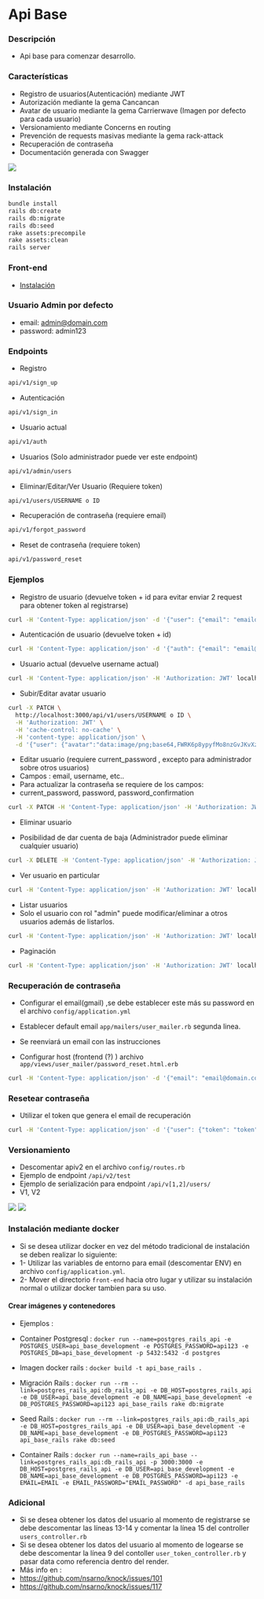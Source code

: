 # Api Base

### Descripción 
- Api base para comenzar desarrollo.

### Características
- Registro de usuarios(Autenticación) mediante JWT
- Autorización mediante la gema Cancancan
- Avatar de usuario mediante la gema Carrierwave (Imagen por defecto para cada usuario)
- Versionamiento mediante Concerns en routing
- Prevención de requests masivas mediante la gema rack-attack
- Recuperación de contraseña
- Documentación generada con Swagger
<img src="https://i.imgur.com/9etl7sr.png" />

### Instalación
```bash
bundle install
rails db:create
rails db:migrate
rails db:seed
rake assets:precompile
rake assets:clean
rails server
```
### Front-end 
- [Instalación](https://github.com/JamesAndresCM/rails_api_base/tree/master/front-end)

### Usuario Admin por defecto
- email: admin@domain.com
- password: admin123

### Endpoints
- Registro 
```bash
api/v1/sign_up
```
- Autenticación
```bash
api/v1/sign_in
```
- Usuario actual
```bash
api/v1/auth
```
- Usuarios (Solo administrador puede ver este endpoint)
```bash
api/v1/admin/users
```
- Eliminar/Editar/Ver Usuario (Requiere token)
```bash
api/v1/users/USERNAME o ID
```
- Recuperación de contraseña (requiere email)
```bash
api/v1/forgot_password
```
- Reset de contraseña (requiere token)
```bash
api/v1/password_reset
```

### Ejemplos

- Registro de usuario (devuelve token + id para evitar enviar 2 request para obtener token al registrarse)
```bash
curl -H 'Content-Type: application/json' -d '{"user": {"email": "emaildomain.com","password": "password","password_confirmation":"password", "username":"user_example"}}' localhost:3000/api/v1/sign_up
```

- Autenticación de usuario (devuelve token + id)
```bash
curl -H 'Content-Type: application/json' -d '{"auth": {"email": "email@domain.com","password": "password"}}' localhost:3000/api/v1/sign_in
```

- Usuario actual (devuelve username actual)
```bash
curl -H 'Content-Type: application/json' -H 'Authorization: JWT' localhost:3000/api/v1/auth
```

- Subir/Editar avatar usuario
```bash
curl -X PATCH \
  http://localhost:3000/api/v1/users/USERNAME o ID \
  -H 'Authorization: JWT' \
  -H 'cache-control: no-cache' \
  -H 'content-type: application/json' \
  -d '{"user": {"avatar":"data:image/png;base64,FWRK6p8ypyfMo8nzGvJKvXzMDc\n72QHZD0mWbJTsnufMM...}}'
```

- Editar usuario (requiere current_password , excepto para administrador sobre otros usuarios)
- Campos : email, username, etc..
- Para actualizar la contraseña se requiere de los campos:
- current_password, password, password_confirmation
```bash
curl -X PATCH -H 'Content-Type: application/json' -H 'Authorization: JWT' -d '{"user": {"email":"email@domain.com", "current_password":"password"}}' localhost:3000/api/v1/users/USERNAME o ID
```

- Eliminar usuario
* Posibilidad de dar cuenta de baja (Administrador puede eliminar cualquier usuario)
```bash
curl -X DELETE -H 'Content-Type: application/json' -H 'Authorization: JWT' localhost:3000/api/v1/users/USERNAME o ID
```

- Ver usuario en particular
```bash
curl -H 'Content-Type: application/json' -H 'Authorization: JWT' localhost:3000/api/v1/users/USERNAME o ID
```

 - Listar usuarios
 - Solo el usuario con rol "admin" puede modificar/eliminar a otros usuarios además de listarlos.
 ```bash
 curl -H 'Content-Type: application/json' -H 'Authorization: JWT' localhost:3000/api/v1/admin/users
 ```
 - Paginación 
  ```bash
 curl -H 'Content-Type: application/json' -H 'Authorization: JWT' localhost:3000/api/v1/admin/users?page=2
 ```

### Recuperación de contraseña
- Configurar el email(gmail) ,se debe establecer este más su password en el archivo ```config/application.yml```
- Establecer default email ```app/mailers/user_mailer.rb``` segunda linea.

- Se reenviará un email con las instrucciones 
- Configurar host (frontend (?) ) archivo ```app/views/user_mailer/password_reset.html.erb```
 ```bash
 curl -H 'Content-Type: application/json' -d '{"email": "email@domain.com"}' localhost:3000/api/v1/forgot_password
 ```

### Resetear contraseña
- Utilizar el token que genera el email de recuperación
```bash
curl -H 'Content-Type: application/json' -d '{"user": {"token": "token","password":"new_password", "password_confirmation": "new_password"}}' http://localhost:3000/api/v1/password_reset
```

### Versionamiento
- Descomentar apiv2 en el archivo `config/routes.rb`
- Ejemplo de endpoint `/api/v2/test`
- Ejemplo de serialización para endpoint `/api/v[1,2]/users/`
- V1, V2
<img src="https://i.imgur.com/74EqAqd.png" />
<img src="https://i.imgur.com/FTDVAaA.png" />


### Instalación mediante docker
- Si se desea utilizar docker en vez del método tradicional de instalación se deben realizar lo siguiente:
- 1- Utilizar las variables de entorno para email (descomentar ENV) en archivo `config/application.yml`.
- 2- Mover el directorio `front-end` hacia otro lugar y utilizar su instalación normal o utilizar docker tambien para su uso.

#### Crear imágenes y contenedores
- Ejemplos :
- Container Postgresql : ```docker run --name=postgres_rails_api -e POSTGRES_USER=api_base_development -e POSTGRES_PASSWORD=api123 -e POSTGRES_DB=api_base_development -p 5432:5432 -d postgres```

- Imagen docker rails : ```docker build -t api_base_rails .```

- Migración Rails : ```docker run --rm --link=postgres_rails_api:db_rails_api -e DB_HOST=postgres_rails_api -e DB_USER=api_base_development -e DB_NAME=api_base_development -e DB_POSTGRES_PASSWORD=api123 api_base_rails rake db:migrate```

- Seed Rails : ```docker run --rm --link=postgres_rails_api:db_rails_api -e DB_HOST=postgres_rails_api -e DB_USER=api_base_development -e DB_NAME=api_base_development -e DB_POSTGRES_PASSWORD=api123 api_base_rails rake db:seed```

- Container Rails : ```docker run --name=rails_api_base --link=postgres_rails_api:db_rails_api -p 3000:3000 -e DB_HOST=postgres_rails_api -e DB_USER=api_base_development -e DB_NAME=api_base_development -e DB_POSTGRES_PASSWORD=api123 -e EMAIL=EMAIL -e EMAIL_PASSWORD="EMAIL_PASSWORD" -d api_base_rails```

### Adicional
- Si se desea obtener los datos del usuario al momento de registrarse se debe descomentar las líneas 13-14 y comentar la línea 15 del controller `users_controller.rb`
- Si se desea obtener los datos del usuario al momento de logearse se debe descomentar la línea 9 del contoller `user_token_controller.rb` y pasar data como referencia dentro del render.
- Más info en :
- https://github.com/nsarno/knock/issues/101
- https://github.com/nsarno/knock/issues/117
